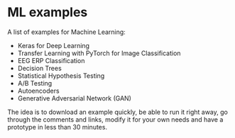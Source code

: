 # ML examples

A list of examples for Machine Learning: 
  * Keras for Deep Learning
  * Transfer Learning with PyTorch for Image Classification
  * EEG ERP Classification
  * Decision Trees
  * Statistical Hypothesis Testing
  * A/B Testing
  * Autoencoders
  * Generative Adversarial Network (GAN)

The idea is to download an example quickly, be able to run it right away, go through the comments and links, modify it for your own needs and have a prototype in less than 30 minutes.

